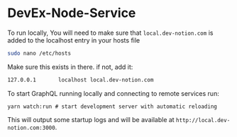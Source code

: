 # DevEx-Node-Service
To run locally, You will need to make sure that `local.dev-notion.com` is added to the localhost entry in your hosts file

```bash
sudo nano /etc/hosts
```

Make sure this exists in there. if not, add it:

```bash
127.0.0.1       localhost local.dev-notion.com
```

To start GraphQL running locally and connecting to remote services run:

```shell
yarn watch:run # start development server with automatic reloading
```

This will output some startup logs and will be available at `http://local.dev-notion.com:3000`.